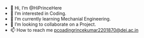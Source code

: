 - 👋 Hi, I’m @HiPrinceHere
- 👀 I’m interested in Coding.
- 🌱 I’m currently learning Mechanial Engineering.
- 💞️ I’m looking to collaborate on a Project.
- 📫 How to reach me pcoadingrincekumar2201870@dei.ac.in
<!---
HiPrinceHere/HiPrinceHere is a ✨ special ✨ repository because its `README.md` (this file) appears on your GitHub profile.
You can click the Preview link to take a look at your changes.
--->
